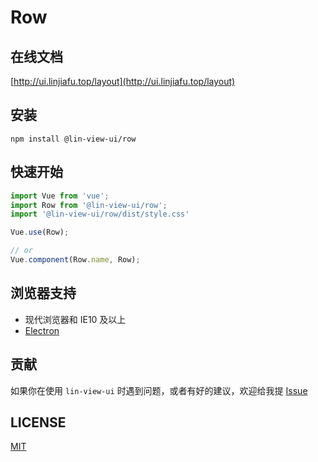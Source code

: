 # Row


## 在线文档

[http://ui.linjiafu.top/layout](http://ui.linjiafu.top/layout)


## 安装

```
npm install @lin-view-ui/row
```

## 快速开始

```javascript
import Vue from 'vue';
import Row from '@lin-view-ui/row';
import '@lin-view-ui/row/dist/style.css'

Vue.use(Row);

// or
Vue.component(Row.name, Row);
```

## 浏览器支持

- 现代浏览器和 IE10 及以上
- [Electron](http://electron.atom.io/)

## 贡献

如果你在使用 `lin-view-ui` 时遇到问题，或者有好的建议，欢迎给我提 [Issue](https://github.com/c10342/lin-view-ui/issues)

## LICENSE

[MIT](https://github.com/c10342/lin-view-ui/blob/master/LICENSE)
